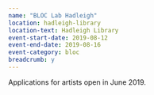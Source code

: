 ```yaml
---
name: "BLOC Lab Hadleigh"
location: hadleigh-library
location-text: Hadleigh Library
event-start-date: 2019-08-12
event-end-date: 2019-08-16
event-category: bloc
breadcrumb: y
---
```


Applications for artists open in June 2019.
